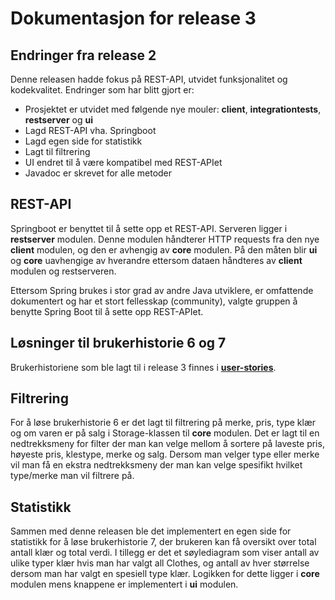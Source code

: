 # Dokumentasjon for release 3

## Endringer fra release 2

Denne releasen hadde fokus på REST-API, utvidet funksjonalitet og kodekvalitet. Endringer som har blitt gjort er:

- Prosjektet er utvidet med følgende nye mouler: **client**, **integrationtests**, **restserver** og **ui**
- Lagd REST-API vha. Springboot
- Lagd egen side for statistikk
- Lagt til filtrering
- UI endret til å være kompatibel med REST-APIet
- Javadoc er skrevet for alle metoder

## REST-API

Springboot er benyttet til å sette opp et REST-API. Serveren ligger i **restserver** modulen. Denne modulen håndterer HTTP requests fra den nye **client** modulen, og den er avhengig av **core** modulen. På den måten blir **ui** og **core** uavhengige av hverandre ettersom dataen håndteres av **client** modulen og restserveren.

Ettersom Spring brukes i stor grad av andre Java utviklere, er omfattende dokumentert og har et stort fellesskap (community), valgte gruppen å benytte Spring Boot til å sette opp REST-APIet. 

## Løsninger til brukerhistorie 6 og 7

Brukerhistoriene som ble lagt til i release 3 finnes i **[user-stories](/docs/release3/user-stories.md)**.

## Filtrering

For å løse brukerhistorie 6 er det lagt til filtrering på merke, pris, type klær og om varen er på salg i Storage-klassen til **core** modulen. Det er lagt til en nedtrekksmeny for filter der man kan velge mellom å sortere på laveste pris, høyeste pris, klestype, merke og salg. Dersom man velger type eller merke vil man få en ekstra nedtrekksmeny der man kan velge spesifikt hvilket type/merke man vil filtrere på.

## Statistikk

Sammen med denne releasen ble det implementert en egen side for statistikk for å løse brukerhistorie 7, der brukeren kan få oversikt over total antall klær og total verdi. I tillegg er det et søylediagram som viser antall av ulike typer klær hvis man har valgt all Clothes, og antall av hver størrelse dersom man har valgt en spesiell type klær. Logikken for dette ligger i **core** modulen mens knappene er implementert i **ui** modulen. 
